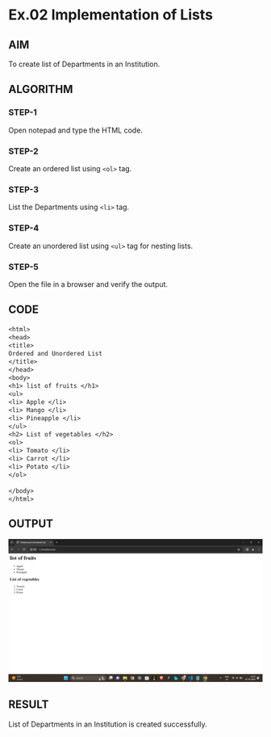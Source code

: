 # Ex.02 Implementation of Lists
## AIM
  To create list of Departments in an Institution.

## ALGORITHM
### STEP-1
  Open notepad and type the HTML code.

### STEP-2
  Create an ordered list using ```<ol>``` tag.

### STEP-3
  List the Departments using ```<li>``` tag.

### STEP-4
  Create an unordered list using ```<ul>``` tag for nesting lists.

### STEP-5
  Open the file in a browser and verify the output.
  
## CODE
```
<html>
<head>
<title>
Ordered and Unordered List
</title>
</head>
<body>
<h1> list of fruits </h1>
<ul>
<li> Apple </li>
<li> Mango </li>
<li> Pineapple </li>
</ul>
<h2> List of vegetables </h2>
<ol>
<li> Tomato </li>
<li> Carrot </li>
<li> Potato </li>
</ol>

</body>
</html>
```

## OUTPUT
![alt text](image.png)

## RESULT
  List of Departments in an Institution is created successfully.
